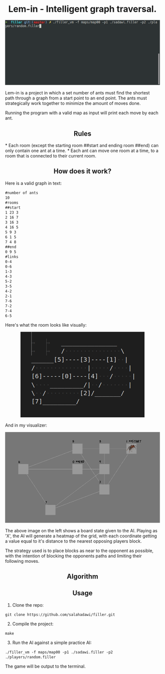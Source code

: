 <h1 align="center">Lem-in - Intelligent graph traversal.</h1>
<p align="center">
    <img src="https://github.com/salahadawi/filler/blob/master/images/filler_demo.gif">
</p>

Lem-in is a project in which a set number of ants must find the shortest path through a graph from a start point to an end point. The ants must strategically work together to minimize the amount of moves done.

Running the program with a valid map as input will print each move by each ant.

<h2 align="center">Rules</h2>
* Each room (except the starting room ##start and ending room ##end) can only contain one ant at a time.
* Each ant can move one room at a time, to a room that is connected to their current room.

<h2 align="center">How does it work?</h2>
Here is a valid graph in text:

```
#number of ants
10
#rooms
##start
1 23 3
2 16 7
3 16 3
4 16 5
5 9 3
6 1 5
7 4 8
##end
0 9 5
#links
0-4
0-6
1-3
4-3
5-2
3-5
4-2
2-1
7-6
7-2
7-4
6-5
```

Here's what the room looks like visually:
<p align="center">
    <img src="https://github.com/salahadawi/lem-in/blob/master/images/lem-in_graph.png">
</p>

And in my visualizer:
<p align="center">
    <img src="https://github.com/salahadawi/lem-in/blob/master/images/lem-in_graph_visualizer.png">
</p>

The above image on the left shows a board state given to the AI. Playing as 'X',
the AI will generate a heatmap of the grid, with each coordinate getting a value equal to it's distance to the nearest opposing players block.  
  
  
The strategy used is to place blocks as near to the opponent as possible,
with the intention of blocking the opponents paths and limiting their following moves.

<h2 align="center">Algorithm</h2>

<h2 align="center">Usage</h2>

1. Clone the repo:
```
git clone https://github.com/salahadawi/filler.git
```
2. Compile the project:
```
make
```

3. Run the AI against a simple practice AI:
```
./filler_vm -f maps/map00 -p1 ./sadawi.filler -p2 ./players/random.filler
```
The game will be output to the terminal.
